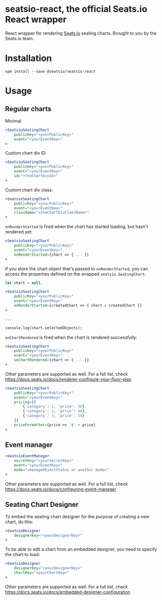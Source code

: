 # seatsio-react, the official Seats.io React wrapper

React wrapper for rendering [Seats.io](https://www.seats.io) seating charts. Brought to you by the Seats.io team.

# Installation

```
npm install --save @seatsio/seatsio-react
```

# Usage

## Regular charts

Minimal:

```jsx
<SeatsioSeatingChart
    publicKey="<yourPublicKey>"
    event="<yourEventKey>"
>
```

Custom chart div ID:

```jsx
<SeatsioSeatingChart
    publicKey="<yourPublicKey>"
    event="<yourEventKey>"
    id="<theChartDivID>"
>
```

Custom chart div class:

```jsx
<SeatsioSeatingChart
    publicKey="<yourPublicKey>"
    event="<yourEventKey>"
    className="<theChartDivClassName>"
>
```

`onRenderStarted` is fired when the chart has started loading, but hasn't rendered yet:

```jsx
<SeatsioSeatingChart
    publicKey="<yourPublicKey>"
    event="<yourEventKey>"
    onRenderStarted={chart => { ... }}
>
```

If you store the chart object that's passed to `onRenderStarted`, you can access the properties defined on the  wrapped `seatsio.SeatingChart`:

```jsx
let chart = null;

<SeatsioSeatingChart
    publicKey="<yourPublicKey>"
    event="<yourEventKey>"
    onRenderStarted={createdChart => { chart = createdChart }}
>

...

console.log(chart.selectedObjects);
```

`onChartRendered` is fired when the chart is rendered successfully:

```jsx
<SeatsioSeatingChart
    publicKey="<yourPublicKey>"
    event="<yourEventKey>"
    onChartRendered={chart => { ... }}
>
```

Other parameters are supported as well. For a full list, check https://docs.seats.io/docs/renderer-configure-your-floor-plan

```jsx
<SeatsioSeatingChart
    publicKey="<yourPublicKey>"
    event="<yourEventKey>"
    pricing={[
        {'category': 1, 'price': 30},
        {'category': 2, 'price': 40},
        {'category': 3, 'price': 50}
    ]}
    priceFormatter={price => '$' + price}
>
```

## Event manager

```jsx
<SeatsioEventManager
    secretKey="<yourSecretKey>"
    event="<yourEventKey>"
    mode="<manageObjectStatus or another mode>"
>
```

Other parameters are supported as well. For a full list, check https://docs.seats.io/docs/configuring-event-manager



## Seating Chart Designer

To embed the seating chart designer for the purpose of creating a new chart, do this:

```jsx
<SeatsioDesigner
    designerKey="<yourDesignerKey>"    
>
```

To be able to edit a chart from an embedded designer, you need to specify the chart to load:
 
```jsx
<SeatsioDesigner
    designerKey="<yourDesignerKey>"
    chartKey="<yourChartKey>"    
>
```
    

Other parameters are supported as well. For a full list, check https://docs.seats.io/docs/embedded-designer-configuration
